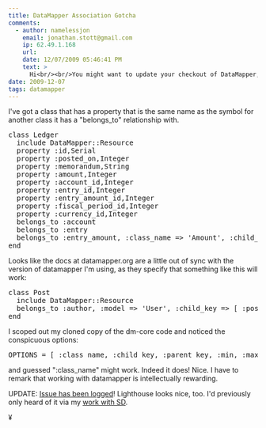 ```yaml
---
title: DataMapper Association Gotcha
comments:
  - author: namelessjon
    email: jonathan.stott@gmail.com
    ip: 62.49.1.168
    url:
    date: 12/07/2009 05:46:41 PM
    text: >
      Hi<br/><br/>You might want to update your checkout of DataMapper, and also your dm-gems.  DataMapper is currently on 0.10.1, and 0.10.2 is about to drop.  There are over 100 commits between your repository and the current edge :)<br/><br/>In the new version of the code, :model is the correct usage, or even:<br/><br/>belongs_to :author, 'User', :child_key => [:post_id]
date: 2009-12-07
tags: datamapper
---
```

I've got a class that has a property that is the same name as the symbol for another class it has a "belongs_to" relationship with.

<pre class="sh_ruby">
class Ledger
  include DataMapper::Resource
  property :id,Serial
  property :posted_on,Integer
  property :memorandum,String
  property :amount,Integer
  property :account_id,Integer
  property :entry_id,Integer
  property :entry_amount_id,Integer
  property :fiscal_period_id,Integer
  property :currency_id,Integer
  belongs_to :account
  belongs_to :entry
  belongs_to :entry_amount, :class_name => 'Amount', :child_key => [ :entry_amount_id ]
end
</pre>

Looks like the docs at datamapper.org are a little out of sync with the version of datamapper I'm using, as they specify that something like this will work:

<pre class="sh_ruby">
class Post
  include DataMapper::Resource
  belongs_to :author, :model => 'User', :child_key => [ :post_id ]
end
</pre>

I scoped out my cloned copy of the dm-core code and noticed the conspicuous options:

<pre class="sh_ruby">
OPTIONS = [ :class_name, :child_key, :parent_key, :min, :max, :through ]
</pre>

and guessed ":class_name" might work. Indeed it does! Nice. I have to remark that working with datamapper is intellectually rewarding.

UPDATE: <a href="http://datamapper.lighthouseapp.com/projects/20609-datamapper/tickets/1146-minor-inconsistency-with-docs-and-reality" rel="nofollow">Issue has been logged</a>! Lighthouse looks nice, too. I'd previously only heard of it via my [work with SD](http://www.docunext.com/wiki/SD).

¥

